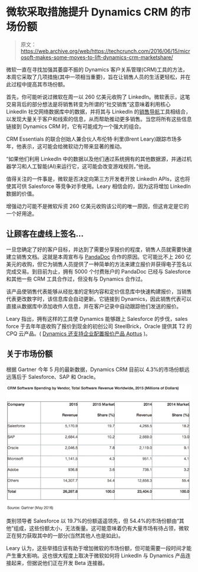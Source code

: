 # 微软采取措施提升 Dynamics CRM 的市场份额 

> 原文：<https://web.archive.org/web/https://techcrunch.com/2016/06/15/microsoft-makes-some-moves-to-lift-dynamics-crm-marketshare/>

微软一直在寻找加强其萎靡不振的 Dynamics 客户关系管理(CRM)工具的方法，本周它采取了几项措施(其中一项相当重要)，旨在让销售人员的生活更轻松，并在此过程中提高其市场份额。

首先，你可能听说过微软在周一以 260 亿美元收购了 LinkedIn。微软表示，这笔交易背后的部分想法是将销售转变为所谓的“社交销售”这意味着利用核心 LinkedIn 社交网络数据库中的数据，并将其与 LinkedIn 的[销售导航](https://web.archive.org/web/20230129094905/https://business.linkedin.com/sales-solutions/sales-navigator#!)工具相结合，以发现大量关于客户和线索的信息，从而帮助推动更多销售。当您将所有这些信息链接到 Dynamics CRM 时，它有可能成为一个强大的组合。

CRM Essentials 的联合创始人兼合伙人布伦特·利里(Brent Leary)跟踪市场多年，他表示，这可能会给微软动力带来显著的推动。

“如果他们利用 LinkedIn 中的数据以及他们通过系统拥有的其他数据源，并通过机器学习和人工智能(AI)来运行它，这可能会改变游戏规则，”他说。

值得关注的一件事是，微软是否决定向第三方开发者开放 LinkedIn APIs，这也将使其可供 Salesforce 等竞争对手使用。Leary 相信会的，因为这将增加 LinkedIn 数据的价值。

增强动力可能不是微软斥资 260 亿美元收购该公司的唯一原因，但这肯定是它的一个好用途。

## 让顾客在虚线上签名…

一旦您确定了好的客户目标，并达到了需要分享报价的程度，销售人员就需要快速建立销售文档。这就是本周宣布与 [PandaDoc](https://web.archive.org/web/20230129094905/https://www.pandadoc.com/) 合作的原因。它可能比不上 260 亿美元的收购，但它为销售人员提供了一种简单的方法来建立报价并获得电子签名以完成交易。到目前为止，拥有 5000 个付费账户的 PandaDoc 已经与 Salesforce 和其他一些 CRM 工具合作过，但没有与 Dynamics 合作过。

该产品使销售代表能够从经批准的定制内容和定价信息库中快速构建报价，当销售代表更改数字时，该信息库会自动更新。它链接到 Dynamics，因此销售代表可以直接从数据库中添加收件人信息，并在客户记录中自动跟踪他们发送的报价。

Leary 指出，拥有这样的工具使 Dynamics 能够跟上 Salesforce 的步伐，sales force 于去年年底收购了报价到现金的初创公司 SteelBrick，Oracle 提供其 T2 的 CPQ 云产品。( [Dynamics 还支持企业配置报价产品 Apttus](https://web.archive.org/web/20230129094905/https://techcrunch.com/2016/04/04/apttus-adds-support-for-microsoft-dynamics-as-it-tries-to-expand-its-market-reach-beyond-salesforce/) )。

## 关于市场份额

根据 Gartner 今年 5 月的最新数据，Dynamics CRM 目前以 4.3%的市场份额远远落后于 Salesforce、SAP 和 Oracle。

![Gartner CRM Marketshare Chart from May, 2016](img/3cfa844d34184ddbc87dc146e2963546.png)

类别领导者 Salesforce 以 19.7%的份额遥遥领先，但 54.4%的市场份额由“其他”组成，这些份额太小，无法衡量。这可能意味着仍有大量市场有待占领，微软正在努力获取其中的一部分(当然其他人也是如此)。

Leary 认为，这些举措应该有助于增加微软的市场份额，但可能需要一段时间才能产生重大影响。这也很大程度上取决于微软如何将 LinkedIn 与 Dynamics 产品连接起来，但据说他们正在开发 Beta 连接器。